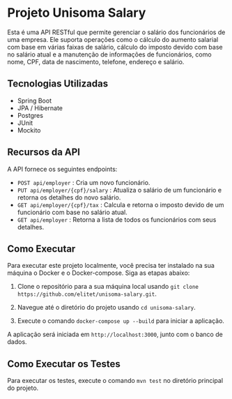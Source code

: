 # Projeto Unisoma Salary

Esta é uma API RESTful que permite gerenciar o salário dos funcionários de uma empresa. Ele suporta operações como o cálculo do aumento salarial com base em várias faixas de salário, cálculo do imposto devido com base no salário atual e a manutenção de informações de funcionários, como nome, CPF, data de nascimento, telefone, endereço e salário.

## Tecnologias Utilizadas

- Spring Boot
- JPA / Hibernate
- Postgres
- JUnit
- Mockito

## Recursos da API

A API fornece os seguintes endpoints:

- `POST api/employer` : Cria um novo funcionário.
- `PUT api/employer/{cpf}/salary` : Atualiza o salário de um funcionário e retorna os detalhes do novo salário.
- `GET api/employer/{cpf}/tax` : Calcula e retorna o imposto devido de um funcionário com base no salário atual.
- `GET api/employer` : Retorna a lista de todos os funcionários com seus detalhes.

## Como Executar

Para executar este projeto localmente, você precisa ter instalado na sua máquina o Docker e o Docker-compose. Siga as etapas abaixo:

1. Clone o repositório para a sua máquina local usando `git clone https://github.com/elitet/unisoma-salary.git`.

2. Navegue até o diretório do projeto usando `cd unisoma-salary`.

3. Execute o comando `docker-compose up --build` para iniciar a aplicação.

A aplicação será iniciada em `http://localhost:3000`, junto com o banco de dados.

## Como Executar os Testes

Para executar os testes, execute o comando `mvn test` no diretório principal do projeto.

